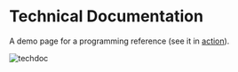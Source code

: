 # Technical Documentation

A demo page for a programming reference (see it in [action](https://codepen.io/minobino/pen/ejexvG)).

![techdoc](https://raw.githubusercontent.com/minobino/FCC-Projects/master/Responsive%20Web%20Design/Tribute%20Page/images/screenshot.PNG)


